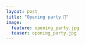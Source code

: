 ```yaml
---
layout: post
title: "Opening party 🍺"
image:
  feature: opening_party.jpg
  teaser: opening_party.jpg
---
```

